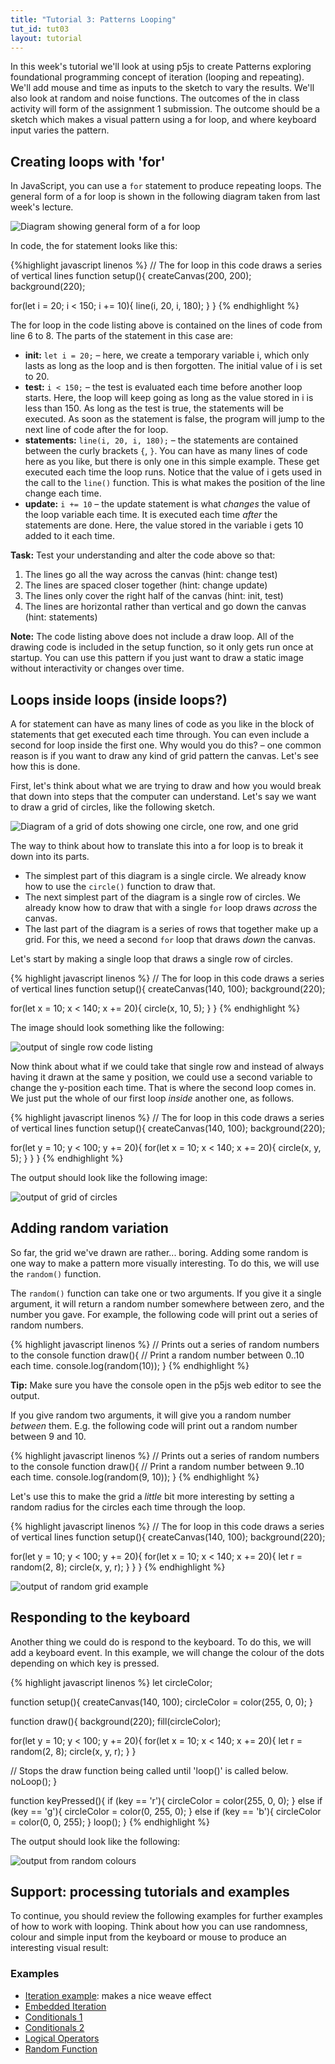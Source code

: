 ```yaml
---
title: "Tutorial 3: Patterns Looping"
tut_id: tut03
layout: tutorial
---
```


<p class="lead">
  In this week's tutorial we'll look at using p5js to create Patterns
  exploring foundational programming concept of iteration (looping and repeating).
  We'll add mouse and time as inputs to the sketch to vary the results. We'll
  also look at random and noise functions. The outcomes of the in class activity
  will form of the assignment 1 submission. The outcome should be a sketch
  which makes a visual pattern using a for loop, and where keyboard input varies
  the pattern.  
</p>

## Creating loops with 'for'

In JavaScript, you can use a `for` statement to produce repeating loops. The
general form of a for loop is shown in the following diagram taken from last
week's lecture.

![Diagram showing general form of a for loop](images/Slide12.png)

In code, the for statement looks like this:

{%highlight javascript linenos %}
// The for loop in this code draws a series of vertical lines
function setup(){
  createCanvas(200, 200);
  background(220);

  for(let i = 20; i < 150; i += 10){
    line(i, 20, i, 180);
  }
}
{% endhighlight %}

The for loop in the code listing above is contained on the lines of code from
line 6 to 8. The parts of the statement in this case are:

* **init:** `let i = 20;` – here, we create a temporary variable i, which only 
  lasts as long as the loop and is then forgotten. The initial value of i is set
  to 20.
* **test:** `i < 150;` – the test is evaluated each time before another loop
  starts. Here, the loop will keep going as long as the value stored in i is
  less than 150. As long as the test is true, the statements will be executed.
  As soon as the statement is false, the program will jump to the next line of
  code after the for loop.
* **statements:** `line(i, 20, i, 180);` – the statements are contained between
  the curly brackets `{`, `}`. You can have as many lines of code here as you
  like, but there is only one in this simple example. These get executed each
  time the loop runs. Notice that the value of i gets used in the call to the
  `line()` function. This is what makes the position of the line change each
  time.
* **update:** `i += 10` – the update statement is what *changes* the value of
  the loop variable each time. It is executed each time *after* the statements
  are done. Here, the value stored in the variable i gets 10 added to it each
  time.

<div class="task">
  <p>
    <strong>Task:</strong> Test your understanding and alter the code above so
    that:
  </p>
  <ol>
    <li>
      The lines go all the way across the canvas (hint: change test)
    </li>
    <li>
      The lines are spaced closer together (hint: change update)
    </li>
    <li>
      The lines only cover the right half of the canvas (hint: init, test)
    </li>
    <li>
      The lines are horizontal rather than vertical and go down the canvas (hint: statements)
    </li>
  </ol>
</div>

<p class="info">
  <strong>Note:</strong> The code listing above does not include a draw loop.
  All of the drawing code is included in the setup function, so it only gets run
  once at startup. You can use this pattern if you just want to draw a static
  image without interactivity or changes over time.
</p>

## Loops inside loops (inside loops?)

A for statement can have as many lines of code as you like in the block of
statements that get executed each time through. You can even include a second
for loop inside the first one. Why would you do this? – one common reason is if
you want to draw any kind of grid pattern the canvas. Let's see how this is
done.

First, let's think about what we are trying to draw and how you would break that
down into steps that the  computer can understand. Let's say we want to draw a
grid of circles, like the following sketch.

![Diagram of a grid of dots showing one circle, one row, and one grid](images/grid-diagram.jpg)

The way to think about how to translate this into a for loop is to break it
down into its parts. 

* The simplest part of this diagram is a single circle. We already know how to
  use the `circle()` function to draw that.
* The next simplest part of the diagram is a single row of circles. We already
  know how to draw that with a single `for` loop draws *across* the canvas.
* The last part of the diagram is a series of rows that together make up a grid.
  For this, we need a second `for` loop that draws *down* the canvas.

Let's start by making a single loop that draws a single row of circles.

{% highlight javascript linenos %}
// The for loop in this code draws a series of vertical lines
function setup(){
  createCanvas(140, 100);
  background(220);

  for(let x = 10; x < 140; x += 20){
    circle(x, 10, 5);
  }
}
{% endhighlight %}

The image should look something like the following:

![output of single row code listing](images/single-row-circles.png)

Now think about what if we could take that single row and instead of always
having it drawn at the same y position, we could use a second variable to change
the y-position each time. That is where the second loop comes in. We just put 
the whole of our first loop *inside* another one, as follows.

{% highlight javascript linenos %}
// The for loop in this code draws a series of vertical lines
function setup(){
  createCanvas(140, 100);
  background(220);

  for(let y = 10; y < 100; y += 20){
    for(let x = 10; x < 140; x += 20){
      circle(x, y, 5);
    }
  }
}
{% endhighlight %}

The output should look like the following image:

![output of grid of circles](images/grid-of-circles.png)

## Adding random variation

So far, the grid we've drawn are rather... boring. Adding some random is one way
to make a pattern more visually interesting. To do this, we will use the
`random()` function.

The `random()` function can take one or two arguments. If you give it a single
argument, it will return a random number somewhere between zero, and the number
you gave. For example, the following code will print out a series of random
numbers.

{% highlight javascript linenos %}
// Prints out a series of random numbers to the console
function draw(){
  // Print a random number between 0..10 each time.
  console.log(random(10));
}
{% endhighlight %}

<p class="info">
  <strong>Tip:</strong> Make sure you have the console open in the p5js web
  editor to see the output.
</p>

If you give random two arguments, it will give you a random number *between*
them. E.g. the following code will print out a random number between 9 and 10.

{% highlight javascript linenos %}
// Prints out a series of random numbers to the console
function draw(){
  // Print a random number between 9..10 each time.
  console.log(random(9, 10));
}
{% endhighlight %}

Let's use this to make the grid a *little* bit more interesting by setting a
random radius for the circles each time through the loop.

{% highlight javascript linenos %}
// The for loop in this code draws a series of vertical lines
function setup(){
  createCanvas(140, 100);
  background(220);

  for(let y = 10; y < 100; y += 20){
    for(let x = 10; x < 140; x += 20){
      let r = random(2, 8);
      circle(x, y, r);
    }
  }
}
{% endhighlight %}

![output of random grid example](images/random-grid.png)

## Responding to the keyboard

Another thing we could do is respond to the keyboard. To do this, we will add
a keyboard event. In this example, we will change the colour of the dots
depending on which key is pressed.

{% highlight javascript linenos %}
let circleColor;

function setup(){
  createCanvas(140, 100);
  circleColor = color(255, 0, 0);
}

function draw(){
  background(220);
  fill(circleColor);

  for(let y = 10; y < 100; y += 20){
    for(let x = 10; x < 140; x += 20){
      let r = random(2, 8);
      circle(x, y, r);
    }
  }

  // Stops the draw function being called until 'loop()' is called below.
  noLoop();
}

function keyPressed(){
  if (key == 'r'){
    circleColor = color(255, 0, 0);
  } else if (key == 'g'){
    circleColor = color(0, 255, 0);
  } else if (key == 'b'){
    circleColor = color(0, 0, 255);
  }
  loop();
}
{% endhighlight %}

The output should look like the following:

![output from random colours](images/random-color-circles.png)

## Support: processing tutorials and examples

To continue, you should review the following examples for further examples of
how to work with looping. Think about how you can use randomness, colour and
simple input from the keyboard or mouse to produce an interesting visual result:

### Examples

* [Iteration example](https://p5js.org/examples/structure-width-and-height.html):
  makes a nice weave effect
* [Embedded Iteration](https://p5js.org/examples/control-embedded-iteration.html)
* [Conditionals 1](https://p5js.org/examples/control-conditionals-1.html)
* [Conditionals 2](https://p5js.org/examples/control-conditionals-2.html)
* [Logical Operators](https://p5js.org/examples/control-logical-operators.html)
* [Random Function](https://p5js.org/examples/math-random.html)

<!-- * [Advanced grid with 3D objects](http://processing.org/examples/mixturegrid.html) -->

<!--
### Advanced examples From generative design text

* <http://www.generative-gestaltung.de/1/P_2_3_6_01>
* <http://www.generative-gestaltung.de/1/P_2_3_6_02>
-->

<!--
### Processing tutorials

* [Anatomy of a Program](http://processing.org/tutorials/anatomy/)
* [2D Transformations](http://processing.org/tutorials/transform2d/)
* [Trigonometry Primer](http://processing.org/tutorials/trig/)

-->